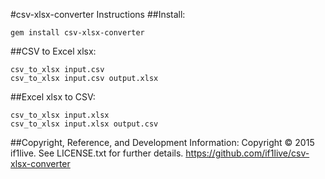 #csv-xlsx-converter Instructions
##Install:
```
gem install csv-xlsx-converter
```
##CSV to Excel xlsx:
```
csv_to_xlsx input.csv
csv_to_xlsx input.csv output.xlsx
```
##Excel xlsx to CSV:
```
csv_to_xlsx input.xlsx
csv_to_xlsx input.xlsx output.csv
```
##Copyright, Reference, and Development Information:
Copyright © 2015 if1live. See LICENSE.txt for further details.
https://github.com/if1live/csv-xlsx-converter
